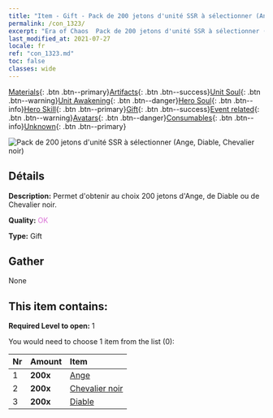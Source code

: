 ```yaml
---
title: "Item - Gift - Pack de 200 jetons d'unité SSR à sélectionner (Ange, Diable, Chevalier noir)"
permalink: /con_1323/
excerpt: "Era of Chaos  Pack de 200 jetons d'unité SSR à sélectionner (Ange, Diable, Chevalier noir)"
last_modified_at: 2021-07-27
locale: fr
ref: "con_1323.md"
toc: false
classes: wide
---
```

 [Materials](/ItemsFR/){: .btn .btn--primary}[Artifacts](/ItemsFR/Artifacts/){: .btn .btn--success}[Unit Soul](/ItemsFR/UnitSoul/){: .btn .btn--warning}[Unit Awakening](/ItemsFR/UnitAwakening/){: .btn .btn--danger}[Hero Soul](/ItemsFR/HeroSoul/){: .btn .btn--info}[Hero Skill](/ItemsFR/HeroSkill/){: .btn .btn--primary}[Gift](/ItemsFR/Gift/){: .btn .btn--success}[Event related](/ItemsFR/Events/){: .btn .btn--warning}[Avatars](/ItemsFR/Avatars/){: .btn .btn--danger}[Consumables](/ItemsFR/Consumables/){: .btn .btn--info}[Unknown](/ItemsFR/Unknown/){: .btn .btn--primary}

 ![Pack de 200 jetons d'unité SSR à sélectionner (Ange, Diable, Chevalier noir)](/images/t/i_907374.png)

## Détails
 **Description:** Permet d'obtenir au choix 200 jetons d'Ange, de Diable ou de Chevalier noir.

 **Quality:** <span style="color: #DA70D6">OK</span>

 **Type:** Gift

## Gather

  None

## This item contains:

 **Required Level to open:** 1

 You would need to choose 1 item from the list (0):

  | Nr | Amount |     Item    |
  |:---|:-------|:------------|
  | 1 |  **200x** | [Ange](/ItemsFR/unt_196/) |  | 
  | 2 |  **200x** | [Chevalier noir](/ItemsFR/unt_213/) |  | 
  | 3 |  **200x** | [Diable](/ItemsFR/unt_232/) |  | 
